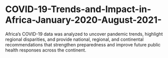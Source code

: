 # COVID-19-Trends-and-Impact-in-Africa-January-2020-August-2021-
Africa’s COVID-19 data was analyzed to uncover pandemic trends, highlight regional disparities, and provide national, regional, and continental recommendations that strengthen preparedness and improve future public health responses across the continent.

